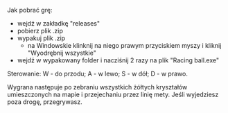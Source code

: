 Jak pobrać grę:
 - wejdź w zakładkę "releases"
 - pobierz plik .zip
 - wypakuj plik .zip 
   - na Windowskie klinknij na niego prawym przyciskiem myszy i kliknij "Wyodrębnij wszystkie"
 - wejdź w wypakowany folder i nacziśnij 2 razy na plik "Racing ball.exe"

Sterowanie:
 W - do przodu;
 A - w lewo;
 S - w dół;
 D - w prawo.
 
Wygrana następuje po zebraniu wszystkich żółtych kryształów umieszczonych na mapie i przejechaniu przez linię mety.
Jeśli wyjedziesz poza drogę, przegrywasz.
